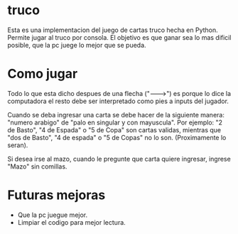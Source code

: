truco
=====

Esta es una implementacion del juego de cartas truco hecha en Python. Permite jugar al truco por consola.
El objetivo es que ganar sea lo mas dificil posible, que la pc juege lo mejor que se pueda.

Como jugar
==========

Todo lo que esta dicho despues de una flecha ("--->") es porque lo dice la computadora el resto debe ser interpretado como pies a inputs del jugador.

Cuando se deba ingresar una carta se debe hacer de la siguiente manera:
"numero arabigo" de "palo en singular y con mayuscula". Por ejemplo: "2 de Basto", "4 de Espada" o "5 de Copa" son cartas validas, mientras que "dos de Basto", "4 de espada" o "5 de Copas" no lo son. (Proximamente lo seran).

Si desea irse al mazo, cuando le pregunte que carta quiere ingresar, ingrese "Mazo" sin comillas.

Futuras mejoras
===============

* Que la pc juegue mejor.
* Limpiar el codigo para mejor lectura.
